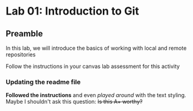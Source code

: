 # Lab 01: Introduction to Git

## Preamble

In this lab, we will introduce the basics of working with local and remote repositories

Follow the instructions in your canvas lab assessment for this activity

### Updating the readme file

**Followed the instructions** and even *played around* with the text styling. Maybe I shouldn't ask this question: ~~Is this A+ worthy?~~
